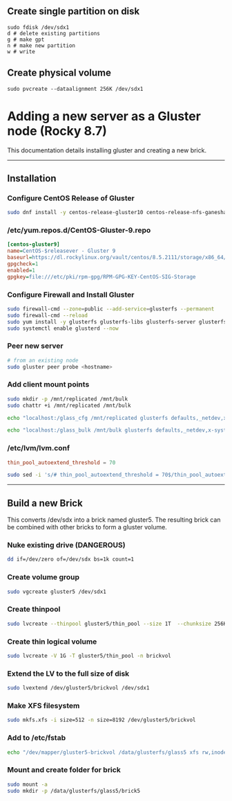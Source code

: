 ## Create single partition on disk
```
sudo fdisk /dev/sdx1
d # delete existing partitions
g # make gpt
n # make new partition
w # write
```

## Create physical volume
`sudo pvcreate --dataalignment 256K /dev/sdx1`

# Adding a new server as a Gluster node (Rocky 8.7)
This documentation details installing gluster and creating a new brick.

---
## Installation

### Configure CentOS Release of Gluster
```sh
sudo dnf install -y centos-release-gluster10 centos-release-nfs-ganesha4
```

### /etc/yum.repos.d/CentOS-Gluster-9.repo
```ini
[centos-gluster9]
name=CentOS-$releasever - Gluster 9
baseurl=https://dl.rockylinux.org/vault/centos/8.5.2111/storage/x86_64/gluster-9/
gpgcheck=1
enabled=1
gpgkey=file:///etc/pki/rpm-gpg/RPM-GPG-KEY-CentOS-SIG-Storage
```

### Configure Firewall and Install Gluster
```sh
sudo firewall-cmd --zone=public --add-service=glusterfs --permanent
sudo firewall-cmd --reload
sudo yum install -y glusterfs glusterfs-libs glusterfs-server glusterfs-client glusterfs-ganesha nfs-ganesha-gluster --enablerepo=devel
sudo systemctl enable glusterd --now

```

### Peer new server
```sh
# from an existing node
sudo gluster peer probe <hostname>
```

### Add client mount points
```sh
sudo mkdir -p /mnt/replicated /mnt/bulk
sudo chattr +i /mnt/replicated /mnt/bulk

echo "localhost:/glass_cfg /mnt/replicated glusterfs defaults,_netdev,x-systemd.requires=glusterd.service,x-systemd.automount 0 0" | sudo tee -a /etc/fstab

echo "localhost:/glass_bulk /mnt/bulk glusterfs defaults,_netdev,x-systemd.requires=glusterd.service,x-systemd.automount 0 0" | sudo tee -a /etc/fstab
```

### /etc/lvm/lvm.conf
```conf
thin_pool_autoextend_threshold = 70
```
```sh
sudo sed -i 's/# thin_pool_autoextend_threshold = 70$/thin_pool_autoextend_threshold = 70/' /etc/lvm/lvm.conf

```
---

## Build a new Brick
This converts /dev/sdx into a brick named gluster5. The resulting brick can be combined with other bricks to form a gluster volume.

### Nuke existing drive (__DANGEROUS__)
```sh
dd if=/dev/zero of=/dev/sdx bs=1k count=1
```

### Create volume group
```sh
sudo vgcreate gluster5 /dev/sdx1
```

### Create thinpool
```sh
sudo lvcreate --thinpool gluster5/thin_pool --size 1T  --chunksize 256K --poolmetadatasize 16G --zero n
```

### Create thin logical volume
```sh
sudo lvcreate -V 1G -T gluster5/thin_pool -n brickvol
```

### Extend the LV to the full size of disk
```sh
sudo lvextend /dev/gluster5/brickvol /dev/sdx1
```

### Make XFS filesystem
```sh
sudo mkfs.xfs -i size=512 -n size=8192 /dev/gluster5/brickvol
```

### Add to /etc/fstab
```sh
echo "/dev/mapper/gluster5-brickvol /data/glusterfs/glass5 xfs rw,inode64,noatime,nouuid 1 2" | sudo tee -a /etc/fstab
```

### Mount and create folder for brick
```sh
sudo mount -a
sudo mkdir -p /data/glusterfs/glass5/brick5
```
